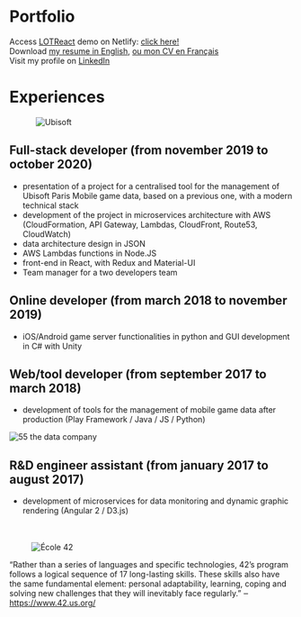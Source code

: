 # Portfolio

Access [LOTReact](https://www.github.com/Fluf22/LOTReact) demo on Netlify: [click here!](https://lotreact.netlify.app)\
Download [my resume in English](https://lotreact.netlify.app/assets/cv-thomas-raffray-en.pdf), [ou mon CV en Français](https://lotreact.netlify.app/assets/cv-thomas-raffray-fr.pdf)\
Visit my profile on [LinkedIn](https://www.linkedin.com/in/thomas-raffray/)

# Experiences

&nbsp;&nbsp;&nbsp;&nbsp;&nbsp;&nbsp;&nbsp;&nbsp;&nbsp;&nbsp;&nbsp;&nbsp;![Ubisoft](https://upload.wikimedia.org/wikipedia/fr/2/26/Ubisoft_%282017%29_Logo_2.svg)

## Full-stack developer (from november 2019 to october 2020)

- presentation of a project for a centralised tool for the management of Ubisoft Paris Mobile game data, based on a previous one, with a modern technical stack
- development of the project in microservices architecture with AWS (CloudFormation, API Gateway, Lambdas, CloudFront, Route53, CloudWatch)
- data architecture design in JSON
- AWS Lambdas functions in Node.JS
- front-end in React, with Redux and Material-UI
- Team manager for a two developers team

## Online developer (from march 2018 to november 2019)

- iOS/Android game server functionalities in python and GUI development in C# with Unity

## Web/tool developer (from september 2017 to march 2018)

- development of tools for the management of mobile game data after production (Play Framework / Java / JS / Python)

![55 the data company](https://s3-ap-east-1.amazonaws.com/whub-files/uploads/logo/file/5bc86293edabaf4af48818f9/large_55_Logo_Data_Company_Red_Sign_Trans_Backgd.png)

## R&D engineer assistant (from january 2017 to august 2017)

- development of microservices for data monitoring and dynamic graphic rendering (Angular 2 / D3.js)

\
\
&nbsp;&nbsp;&nbsp;&nbsp;&nbsp;&nbsp;&nbsp;&nbsp;&nbsp;&nbsp;![École 42](https://upload.wikimedia.org/wikipedia/commons/thumb/8/8d/42_Logo.svg/150px-42_Logo.svg.png)

“Rather than a series of languages and specific technologies, 42’s program follows a logical sequence of 17 long-lasting skills. These skills also have the same fundamental element: personal adaptability, learning, coping and solving new challenges that they will inevitably face regularly.” ‒ https://www.42.us.org/

